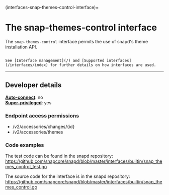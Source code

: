 (interfaces-snap-themes-control-interface)=
# The snap-themes-control interface

The `snap-themes-control` interface permits the use of snapd's theme installation API.

```{tip}

See [Interface management](/) and [Supported interfaces](/interfaces/index) for further details on how interfaces are used.
```

---

<h2 id='heading--dev-details'>Developer details </h2>

**[Auto-connect](/t/interface-management/6154#heading--auto-connections)**: no</br>
**[Super-privileged](/)**: yes</br>

<h3 id='heading--endpoint-access'>Endpoint access permissions</h3>
<ul>
<li>/v2/accessories/changes/{id}</li>
<li>/v2/accessories/themes</li>
</ul>

### Code examples

The test code can be found in the snapd repository: https://github.com/snapcore/snapd/blob/master/interfaces/builtin/snap_themes_control_test.go

The source code for the interface is in the snapd repository: https://github.com/snapcore/snapd/blob/master/interfaces/builtin/snap_themes_control.go

